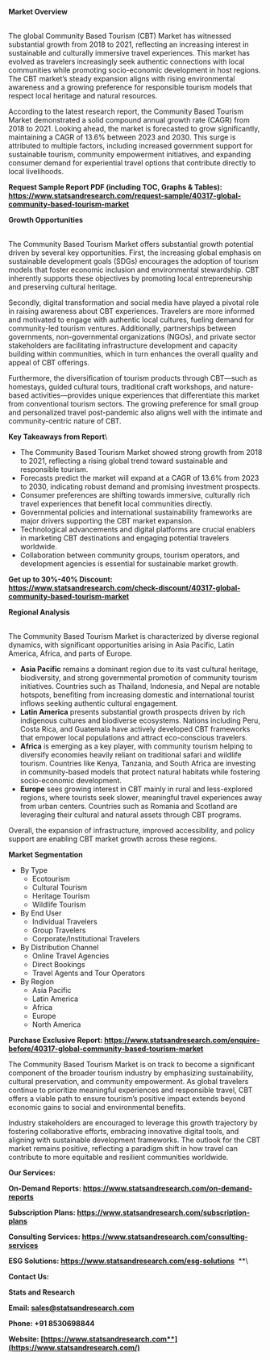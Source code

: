 ﻿**Market Overview**

\
The global Community Based Tourism (CBT) Market has witnessed substantial growth from 2018 to 2021, reflecting an increasing interest in sustainable and culturally immersive travel experiences. This market has evolved as travelers increasingly seek authentic connections with local communities while promoting socio-economic development in host regions. The CBT market’s steady expansion aligns with rising environmental awareness and a growing preference for responsible tourism models that respect local heritage and natural resources.

According to the latest research report, the Community Based Tourism Market demonstrated a solid compound annual growth rate (CAGR) from 2018 to 2021. Looking ahead, the market is forecasted to grow significantly, maintaining a CAGR of 13.6% between 2023 and 2030. This surge is attributed to multiple factors, including increased government support for sustainable tourism, community empowerment initiatives, and expanding consumer demand for experiential travel options that contribute directly to local livelihoods.

**Request Sample Report PDF (including TOC, Graphs & Tables): <https://www.statsandresearch.com/request-sample/40317-global-community-based-tourism-market>**

**Growth Opportunities**

\
The Community Based Tourism Market offers substantial growth potential driven by several key opportunities. First, the increasing global emphasis on sustainable development goals (SDGs) encourages the adoption of tourism models that foster economic inclusion and environmental stewardship. CBT inherently supports these objectives by promoting local entrepreneurship and preserving cultural heritage.

Secondly, digital transformation and social media have played a pivotal role in raising awareness about CBT experiences. Travelers are more informed and motivated to engage with authentic local cultures, fueling demand for community-led tourism ventures. Additionally, partnerships between governments, non-governmental organizations (NGOs), and private sector stakeholders are facilitating infrastructure development and capacity building within communities, which in turn enhances the overall quality and appeal of CBT offerings.

Furthermore, the diversification of tourism products through CBT—such as homestays, guided cultural tours, traditional craft workshops, and nature-based activities—provides unique experiences that differentiate this market from conventional tourism sectors. The growing preference for small group and personalized travel post-pandemic also aligns well with the intimate and community-centric nature of CBT.

**Key Takeaways from Report**\


- The Community Based Tourism Market showed strong growth from 2018 to 2021, reflecting a rising global trend toward sustainable and responsible tourism.
- Forecasts predict the market will expand at a CAGR of 13.6% from 2023 to 2030, indicating robust demand and promising investment prospects.
- Consumer preferences are shifting towards immersive, culturally rich travel experiences that benefit local communities directly.
- Governmental policies and international sustainability frameworks are major drivers supporting the CBT market expansion.
- Technological advancements and digital platforms are crucial enablers in marketing CBT destinations and engaging potential travelers worldwide.
- Collaboration between community groups, tourism operators, and development agencies is essential for sustainable market growth.

**Get up to 30%-40% Discount: <https://www.statsandresearch.com/check-discount/40317-global-community-based-tourism-market>**

**Regional Analysis**

\
The Community Based Tourism Market is characterized by diverse regional dynamics, with significant opportunities arising in Asia Pacific, Latin America, Africa, and parts of Europe.

- **Asia Pacific** remains a dominant region due to its vast cultural heritage, biodiversity, and strong governmental promotion of community tourism initiatives. Countries such as Thailand, Indonesia, and Nepal are notable hotspots, benefiting from increasing domestic and international tourist inflows seeking authentic cultural engagement.
- **Latin America** presents substantial growth prospects driven by rich indigenous cultures and biodiverse ecosystems. Nations including Peru, Costa Rica, and Guatemala have actively developed CBT frameworks that empower local populations and attract eco-conscious travelers.
- **Africa** is emerging as a key player, with community tourism helping to diversify economies heavily reliant on traditional safari and wildlife tourism. Countries like Kenya, Tanzania, and South Africa are investing in community-based models that protect natural habitats while fostering socio-economic development.
- **Europe** sees growing interest in CBT mainly in rural and less-explored regions, where tourists seek slower, meaningful travel experiences away from urban centers. Countries such as Romania and Scotland are leveraging their cultural and natural assets through CBT programs.

Overall, the expansion of infrastructure, improved accessibility, and policy support are enabling CBT market growth across these regions.


**Market Segmentation**

- By Type
  - Ecotourism
  - Cultural Tourism
  - Heritage Tourism
  - Wildlife Tourism
- By End User
  - Individual Travelers
  - Group Travelers
  - Corporate/Institutional Travelers
- By Distribution Channel
  - Online Travel Agencies
  - Direct Bookings
  - Travel Agents and Tour Operators
- By Region
  - Asia Pacific
  - Latin America
  - Africa
  - Europe
  - North America

**Purchase Exclusive Report: <https://www.statsandresearch.com/enquire-before/40317-global-community-based-tourism-market>**

The Community Based Tourism Market is on track to become a significant component of the broader tourism industry by emphasizing sustainability, cultural preservation, and community empowerment. As global travelers continue to prioritize meaningful experiences and responsible travel, CBT offers a viable path to ensure tourism’s positive impact extends beyond economic gains to social and environmental benefits.

Industry stakeholders are encouraged to leverage this growth trajectory by fostering collaborative efforts, embracing innovative digital tools, and aligning with sustainable development frameworks. The outlook for the CBT market remains positive, reflecting a paradigm shift in how travel can contribute to more equitable and resilient communities worldwide.

**Our Services:** 

**On-Demand Reports: <https://www.statsandresearch.com/on-demand-reports>** 

**Subscription Plans: <https://www.statsandresearch.com/subscription-plans>** 

**Consulting Services: <https://www.statsandresearch.com/consulting-services>** 

**ESG Solutions: <https://www.statsandresearch.com/esg-solutions>** 
**\


**Contact Us:** 

**Stats and Research** 

**Email: <sales@statsandresearch.com>** 

**Phone: +91 8530698844** 

**Website: [https://www.statsandresearch.com**](https://www.statsandresearch.com/)**

